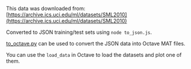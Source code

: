 This data was downloaded from:
[https://archive.ics.uci.edu/ml/datasets/SML2010](https://archive.ics.uci.edu/ml/datasets/SML2010)

Converted to JSON training/test sets using `node to_json.js`.

[to_octave.py](./to_octave.py) can be used to convert
the JSON data into Octave MAT files.

You can use the `load_data` in Octave to load the datasets and plot one of them.
